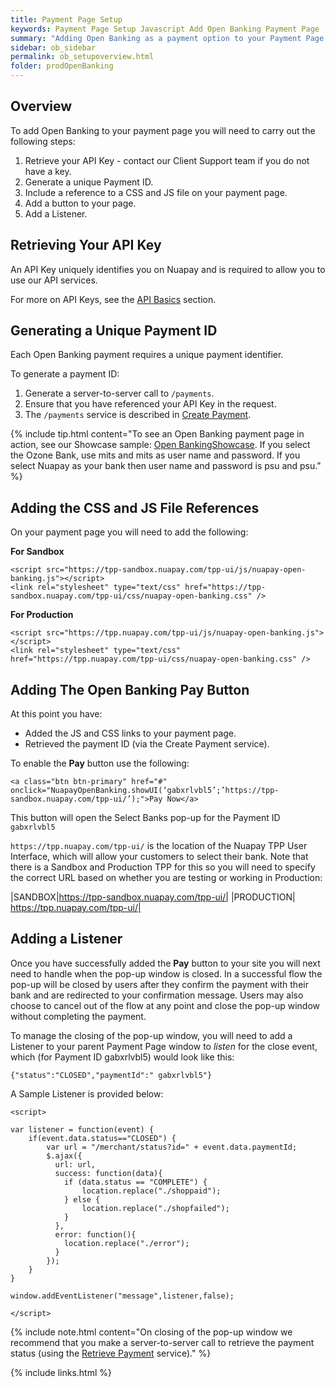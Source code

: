 ```yaml
---
title: Payment Page Setup
keywords: Payment Page Setup Javascript Add Open Banking Payment Page
summary: "Adding Open Banking as a payment option to your Payment Page is relatively straightforward as outlined below."
sidebar: ob_sidebar
permalink: ob_setupoverview.html
folder: prodOpenBanking
---
```


## Overview

To add Open Banking to your payment page you will need to carry out the following steps:

1. Retrieve your API Key - contact our Client Support team if you do not have a key.
1. Generate a unique Payment ID.
1. Include a reference to a CSS and JS file on your payment page.
1. Add a button to your page.
1. Add a Listener.

## Retrieving Your API Key

An API Key uniquely identifies you on Nuapay and is required to allow you to use our API services.

For more on API Keys, see the <a href="ob_generalrules.html">API Basics</a> section.


## Generating a Unique Payment ID

Each Open Banking payment requires a unique payment identifier. 

To generate a payment ID:

1. Generate a server-to-server call to ``/payments``.
1. Ensure that you have referenced your API Key in the request.
1. The ``/payments`` service is described in <a href="ob_createpayment.html">Create Payment</a>.

{% include tip.html content="To see an Open Banking payment page in action, see our Showcase sample: [Open BankingShowcase](https://merchant.nuapay.com/merchant/shop). If you select the Ozone Bank, use mits and mits as user name and password. If you select Nuapay as your bank then user name and password is psu and psu." %}

## Adding the CSS and JS File References

On your payment page you will need to add the following:

**For Sandbox**

````
<script src="https://tpp-sandbox.nuapay.com/tpp-ui/js/nuapay-open-banking.js"></script>
<link rel="stylesheet" type="text/css" href="https://tpp-sandbox.nuapay.com/tpp-ui/css/nuapay-open-banking.css" />
````

**For Production**

````
<script src="https://tpp.nuapay.com/tpp-ui/js/nuapay-open-banking.js"></script>
<link rel="stylesheet" type="text/css" href="https://tpp.nuapay.com/tpp-ui/css/nuapay-open-banking.css" />
````

## Adding The Open Banking Pay Button

At this point you have:

* Added the JS and CSS links to your payment page.
* Retrieved the payment ID (via the Create Payment service).

To enable the **Pay** button use the following:

````
<a class="btn btn-primary" href="#" onclick="NuapayOpenBanking.showUI(‘gabxrlvbl5’;’https://tpp-sandbox.nuapay.com/tpp-ui/’);">Pay Now</a>

````

This button will open the Select Banks pop-up for the Payment ID ``gabxrlvbl5``

``https://tpp.nuapay.com/tpp-ui/`` is the location of the Nuapay TPP User Interface, which will allow your customers to select their bank.
Note that there is a Sandbox and Production TPP for this so you will need to specify the correct URL based on whether you are testing or working in Production:

|SANDBOX|https://tpp-sandbox.nuapay.com/tpp-ui/|
|PRODUCTION| https://tpp.nuapay.com/tpp-ui/|

## Adding a Listener

Once you have successfully added the **Pay** button to your site you will next need to handle when the pop-up window is closed.
In a successful flow the pop-up will be closed by users after they confirm the payment with their bank and are redirected to your confirmation message. Users may also choose to cancel out of the flow at any point and close the pop-up window without completing the payment.

To manage the closing of the pop-up window, you will need to add a Listener to your parent Payment Page window to <i>listen</i> for the close event, which (for Payment ID  gabxrlvbl5) would look like this:

``{"status":"CLOSED","paymentId":" gabxrlvbl5"}``


A Sample Listener is provided below:

````
<script>

var listener = function(event) {
    if(event.data.status=="CLOSED") {
        var url = "/merchant/status?id=" + event.data.paymentId;
        $.ajax({
          url: url,
          success: function(data){
            if (data.status == "COMPLETE") {
                location.replace("./shoppaid");
            } else {
                location.replace("./shopfailed");
            }
          },
          error: function(){
            location.replace("./error");
          }
        });
    }
}

window.addEventListener("message",listener,false);

</script>
````

{% include note.html content="On closing of the pop-up window we recommend that you make a server-to-server call to retrieve the payment status (using the [Retrieve Payment](ob_retrievepayment.html) service)." %}

{% include links.html %}






